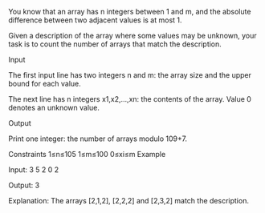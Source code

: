 You know that an array has n integers between 1 and m, and the absolute difference between two adjacent values is at most 1.

Given a description of the array where some values may be unknown, your task is to count the number of arrays that match the description.

Input

The first input line has two integers n and m: the array size and the upper bound for each value.

The next line has n integers x1,x2,…,xn: the contents of the array. Value 0 denotes an unknown value.

Output

Print one integer: the number of arrays modulo 109+7.

Constraints
1≤n≤105
1≤m≤100
0≤xi≤m
Example

Input:
3 5
2 0 2

Output:
3

Explanation: The arrays [2,1,2], [2,2,2] and [2,3,2] match the description.